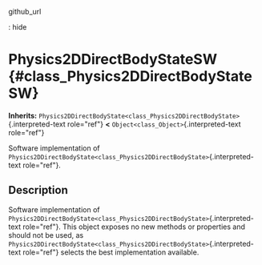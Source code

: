 github\_url

:   hide

Physics2DDirectBodyStateSW {#class_Physics2DDirectBodyStateSW}
==========================

**Inherits:**
`Physics2DDirectBodyState<class_Physics2DDirectBodyState>`{.interpreted-text
role="ref"} **\<** `Object<class_Object>`{.interpreted-text role="ref"}

Software implementation of
`Physics2DDirectBodyState<class_Physics2DDirectBodyState>`{.interpreted-text
role="ref"}.

Description
-----------

Software implementation of
`Physics2DDirectBodyState<class_Physics2DDirectBodyState>`{.interpreted-text
role="ref"}. This object exposes no new methods or properties and should
not be used, as
`Physics2DDirectBodyState<class_Physics2DDirectBodyState>`{.interpreted-text
role="ref"} selects the best implementation available.

